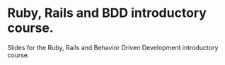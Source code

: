 # Ruby, Rails and BDD introductory course.

Slides for the Ruby, Rails and Behavior Driven Development introductory course.

